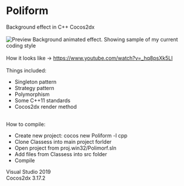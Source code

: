 # Poliform
Background effect in C++ Cocos2dx<br>
<br>
<img src="https://i.imgur.com/F9oE7TD.png" alt="Preview">
Background animated effect. Showing sample of my current coding style<br>
<br>
How it looks like -> https://www.youtube.com/watch?v=_hq8psXk5LI
<br>
<br>Things included:
- Singleton pattern
- Strategy pattern
- Polymorphism
- Some C++11 standards
- Cocos2dx render method

<br>How to compile:
<l>
- Create new project:  cocos new Poliform -l cpp
- Clone Classess into main project forlder
- Open project from proj.win32/Polimorf.sln
- Add files from Classess into src folder
- Compile
</l>

Visual Studio 2019<br>
Cocos2dx 3.17.2

